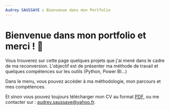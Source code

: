 ```yaml
---
Audrey SAUSSAYE : Bienvenue dans mon Portfolio
---
```


# **Bienvenue dans mon portfolio et merci ! 🙂**

Vous trouverez sur cette page quelques projets que j'ai mené dans le cadre de ma reconversion. L'objectif est de présenter ma méthode de travail et quelques compétences sur les outils (Python, Power BI...)


Dans le menu, vous pouvez accéder à ma méthodologie, mon parcours et mes compétences.


Et sinon vous pouvez toujours télécharger mon CV au format [PDF](https://raw.githubusercontent.com/AudreySaussaye/Audrey-Saussaye/refs/heads/main/parcours/CV_Audrey_Saussaye.pdf), ou me contacter sur : audrey.saussaye@yahoo.fr.
